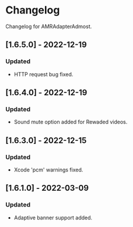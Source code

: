 # Changelog

Changelog for AMRAdapterAdmost. 

## [1.6.5.0] - 2022-12-19
### Updated
- HTTP request bug fixed.

## [1.6.4.0] - 2022-12-19
### Updated
- Sound mute option added for Rewaded videos.

## [1.6.3.0] - 2022-12-15
### Updated
- Xcode 'pcm' warnings fixed.

## [1.6.1.0] - 2022-03-09
### Updated
- Adaptive banner support added.
